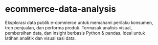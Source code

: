 # ecommerce-data-analysis
Eksplorasi data publik e-commerce untuk memahami perilaku konsumen, tren penjualan, dan performa produk. Termasuk analisis visual, pembersihan data, dan insight berbasis Python &amp; pandas. Ideal untuk latihan analitik dan visualisasi data.

